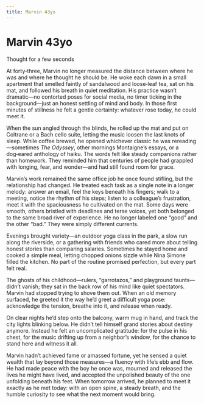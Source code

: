 ```yaml
---
title: Marvin 43yo
---
```


# Marvin 43yo

Thought for a few seconds

At forty‑three, Marvin no longer measured the distance between where he was and where he thought he should be. He woke each dawn in a small apartment that smelled faintly of sandalwood and loose‑leaf tea, sat on his mat, and followed his breath in quiet meditation. His practice wasn’t dramatic—no contorted poses for social media, no timer ticking in the background—just an honest settling of mind and body. In those first minutes of stillness he felt a gentle certainty: whatever rose today, he could meet it.

When the sun angled through the blinds, he rolled up the mat and put on Coltrane or a Bach cello suite, letting the music loosen the last knots of sleep. While coffee brewed, he opened whichever classic he was rereading—sometimes *The Odyssey*, other mornings Montaigne’s essays, or a dog‑eared anthology of haiku. The words felt like steady companions rather than homework. They reminded him that centuries of people had grappled with longing, fear, and wonder—and had still found room for grace.

Marvin’s work remained the same office job he once found stifling, but the relationship had changed. He treated each task as a single note in a longer melody: answer an email, feel the keys beneath his fingers; walk to a meeting, notice the rhythm of his steps; listen to a colleague’s frustration, meet it with the spaciousness he cultivated on the mat. Some days were smooth, others bristled with deadlines and terse voices, yet both belonged to the same broad river of experience. He no longer labeled one “good” and the other “bad.” They were simply different currents.

Evenings brought variety—an outdoor yoga class in the park, a slow run along the riverside, or a gathering with friends who cared more about telling honest stories than comparing salaries. Sometimes he stayed home and cooked a simple meal, letting chopped onions sizzle while Nina Simone filled the kitchen. No part of the routine promised perfection, but every part felt real.

The ghosts of his childhood—rulers, “garrotazos,” and playground taunts—didn’t vanish; they sat in the back row of his mind like quiet spectators. Marvin had stopped trying to shove them out. When an old memory surfaced, he greeted it the way he’d greet a difficult yoga pose: acknowledge the tension, breathe into it, and release when ready.

On clear nights he’d step onto the balcony, warm mug in hand, and track the city lights blinking below. He didn’t tell himself grand stories about destiny anymore. Instead he felt an uncomplicated gratitude: for the pulse in his chest, for the music drifting up from a neighbor’s window, for the chance to stand here and witness it all.

Marvin hadn’t achieved fame or amassed fortune, yet he sensed a quiet wealth that lay beyond those measures—a fluency with life’s ebb and flow. He had made peace with the boy he once was, mourned and released the lives he might have lived, and accepted the unpolished beauty of the one unfolding beneath his feet. When tomorrow arrived, he planned to meet it exactly as he met today: with an open spine, a steady breath, and the humble curiosity to see what the next moment would bring.
